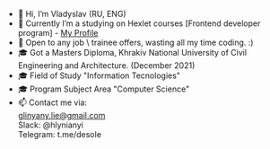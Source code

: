 - 👋 Hi, I’m Vladyslav (RU, ENG)
- 👀 Currently I’m a studying on Hexlet courses [Frontend developer program] - <a href="https://ru.hexlet.io/u/glinyany">My Profile</a>
- 💞️ Open to any job \ trainee offers, wasting all my time coding. :)
- 🎓 Got a Masters Diploma, Khrakiv National University of Civil Engineering and Architecture. (December 2021)<br>
- 🎓 Field of Study "Information Tecnologies"<br>
- 🎓 Program Subject Area "Computer Science"
- 📫 Contact me via:<br>
        glinyany.lie@gmail.com<br>
        Slack: @hlynianyi<br>
        Telegram: t.me/desoIe

<!---
glinyany/glinyany is a ✨ special ✨ repository because its `README.md` (this file) appears on your GitHub profile.
You can click the Preview link to take a look at your changes.
--->
